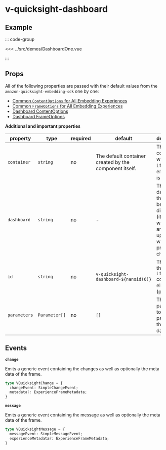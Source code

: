 # v-quicksight-dashboard

## Example

<script setup>
import DashboardOne from "@demos/DashboardOne.vue"
</script>

<ClientOnly>
  <!-- <DashboardOne /> -->
</ClientOnly>

::: code-group

<<< ../src/demos/DashboardOne.vue

:::

## Props

All of the following properties are passed with their default values from the `amazon-quicksight-embedding-sdk` one by one:

- [Common `ContentOptions` for All Embedding Experiences
](https://github.com/awslabs/amazon-quicksight-embedding-sdk#common-properties-of-contentoptions-for-all-embedding-experiences)
- [Common `FrameOptions` for All Embedding Experiences
](https://github.com/awslabs/amazon-quicksight-embedding-sdk#common-properties-of-frameoptions-for-all-embedding-experiences)
- [Dashboard ContentOptions](https://github.com/awslabs/amazon-quicksight-embedding-sdk#contentoptions)
- [Dashboard FrameOptions](https://github.com/awslabs/amazon-quicksight-embedding-sdk#frameoptions)

**Additional and important properties**

| **property** | **type**      | **required** | **default**                                            | **description**                                                                             |
|--------------|---------------|--------------|--------------------------------------------------------|---------------------------------------------------------------------------------------------|
| `container`  | `string`      | no           | The default container created by the component itself. | The container where the `iframe` for embedding is created.                                  |
| `dashboard`  | `string`      | no           | -                                                      | The dashboard that should be displayed (it's watched and updated when the property changes) |
| `id`         | `string`      | no           | `v-quicksight-dashboard-${nanoid(6)}`                  | The `id` for the created `iframe` container element (parent)                                |
| `parameters` | `Parameter[]` | no           | `[]`                                                   | The parameters to be passed to the dashboard.                                               |


## Events

**`change`**

Emits a generic event containing the changes as well as optionally the meta data of the frame.

```ts
type VQuicksightChange = {
  changeEvent: SimpleChangeEvent;
  metadata?: ExperienceFrameMetadata;
}
```

**`message`**

Emits a generic event containing the message as well as optionally the meta data of the frame.

```ts
type VQuicksightMessage = {
  messageEvent: SimpleMessageEvent;
  experienceMetadata?: ExperienceFrameMetadata;
}
```
